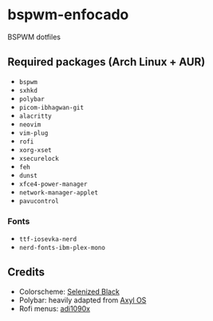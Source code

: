 # bspwm-enfocado
BSPWM dotfiles

## Required packages (Arch Linux + AUR)
- `bspwm`
- `sxhkd`
- `polybar`
- `picom-ibhagwan-git`
- `alacritty`
- `neovim`
- `vim-plug`
- `rofi`
- `xorg-xset`
- `xsecurelock`
- `feh`
- `dunst`
- `xfce4-power-manager`
- `network-manager-applet`
- `pavucontrol`
### Fonts
- `ttf-iosevka-nerd`
- `nerd-fonts-ibm-plex-mono`

## Credits
- Colorscheme: [Selenized Black](https://github.com/jan-warchol/selenized)
- Polybar: heavily adapted from [Axyl OS](https://github.com/axyl-os/axyl-bspwm)
- Rofi menus: [adi1090x](https://github.com/adi1090x/rofi)
